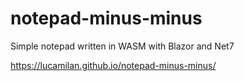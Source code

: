 # notepad-minus-minus
Simple notepad written in WASM with Blazor and Net7

<https://lucamilan.github.io/notepad-minus-minus/>